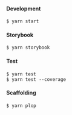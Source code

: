 #### Development 
    $ yarn start

#### Storybook
    $ yarn storybook

#### Test
    $ yarn test
    $ yarn test --coverage
    
#### Scaffolding
    $ yarn plop